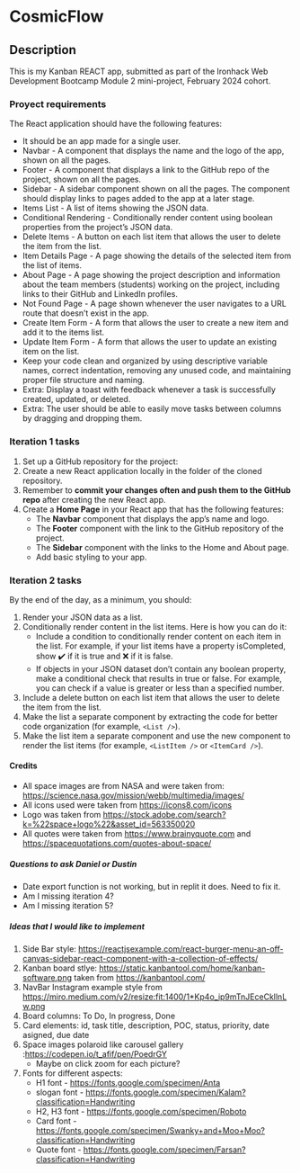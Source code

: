 # CosmicFlow

## Description

This is my Kanban REACT app, submitted as part of the Ironhack Web Development Bootcamp Module 2 mini-project, February 2024 cohort.

### Proyect requirements
The React application should have the following features:
* It should be an app made for a single user.
* Navbar - A component that displays the name and the logo of the app, shown on all the pages.
* Footer - A component that displays a link to the GitHub repo of the project, shown on all the pages.
* Sidebar - A sidebar component shown on all the pages. The component should display links to pages added to the app at a later stage.
* Items List - A list of items showing the JSON data.
* Conditional Rendering - Conditionally render content using boolean properties from the project’s JSON data.
* Delete Items - A button on each list item that allows the user to delete the item from the list.
* Item Details Page - A page showing the details of the selected item from the list of items.
* About Page - A page showing the project description and information about the team members (students) working on the project, including links to their GitHub and LinkedIn profiles.
* Not Found Page - A page shown whenever the user navigates to a URL route that doesn’t exist in the app.
* Create Item Form - A form that allows the user to create a new item and add it to the items list.
* Update Item Form - A form that allows the user to update an existing item on the list.
* Keep your code clean and organized by using descriptive variable names, correct indentation, removing any unused code, and maintaining proper file structure and naming.
* Extra: Display a toast with feedback whenever a task is successfully created, updated, or deleted.
* Extra: The user should be able to easily move tasks between columns by dragging and dropping them.

### Iteration 1 tasks
1. Set up a GitHub repository for the project:
2. Create a new React application locally in the folder of the cloned repository.
3. Remember to **commit your changes often and push them to the GitHub repo** after creating the new React app.
4. Create a **Home Page** in your React app that has the following features:
    - The **Navbar** component that displays the app’s name and logo.
    - The **Footer** component with the link to the GitHub repository of the project.
    - The **Sidebar** component with the links to the Home and About page.
    - Add basic styling to your app.

### Iteration 2 tasks
By the end of the day, as a minimum, you should:

1. Render your JSON data as a list.
2. Conditionally render content in the list items. Here is how you can do it:
    -  Include a condition to conditionally render content on each item in the list. For example, if your list items have a property isCompleted, show ✔️ if it is true and ❌ if it is false.
    - If objects in your JSON dataset don’t contain any boolean property, make a conditional check that results in true or false. For example, you can check if a value is greater or less than a specified number.
3. Include a delete button on each list item that allows the user to delete the item from the list.
4. Make the list a separate component by extracting the code for better code organization (for example, ```<List />```).
5. Make the list item a separate component and use the new component to render the list items (for example, ```<ListItem />``` or ```<ItemCard />```).


#### Credits

* All space images are from NASA and were taken from: https://science.nasa.gov/mission/webb/multimedia/images/
* All icons used were taken from https://icons8.com/icons
* Logo was taken from https://stock.adobe.com/search?k=%22space+logo%22&asset_id=563350020
* All quotes were taken from https://www.brainyquote.com and https://spacequotations.com/quotes-about-space/

##### Questions to ask Daniel or Dustin
- Date export function is not working, but in replit it does. Need to fix it.
- Am I missing iteration 4? 
- Am I missing iteration 5?

##### Ideas that I would like to implement
1. Side Bar style: https://reactjsexample.com/react-burger-menu-an-off-canvas-sidebar-react-component-with-a-collection-of-effects/
2. Kanban board stlye: https://static.kanbantool.com/home/kanban-software.png taken from https://kanbantool.com/
3. NavBar Instagram example style from https://miro.medium.com/v2/resize:fit:1400/1*Kp4o_ip9mTnJEceCkllnLw.png
4. Board columns: To Do, In progress, Done  
5. Card elements: id, task title, description, POC, status, priority, date asigned, due date
6. Space images polaroid like carousel gallery :https://codepen.io/t_afif/pen/PoedrGY
    * Maybe on click zoom for each picture? 
7. Fonts for different aspects:
    * H1 font - https://fonts.google.com/specimen/Anta
    * slogan font - https://fonts.google.com/specimen/Kalam?classification=Handwriting
    * H2, H3 font - https://fonts.google.com/specimen/Roboto
    * Card font - https://fonts.google.com/specimen/Swanky+and+Moo+Moo?classification=Handwriting
    *  Quote font - https://fonts.google.com/specimen/Farsan?classification=Handwriting
